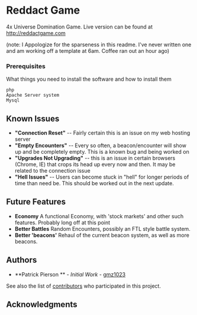 # Reddact Game

4x Universe Domination Game. Live version can be found at http://reddactgame.com


(note: I Appologize for the sparseness in this readme. I've never written one and am working off a template at 6am. Coffee ran out an hour ago)

### Prerequisites

What things you need to install the software and how to install them

```
php
Apache Server system
Mysql
```
## Known Issues
* **"Connection Reset"** -- Fairly certain this is an issue on my web hosting server
* **"Empty Encounters"** -- Every so often, a beacon/encounter will show up and be completely empty. This is a known bug and being worked on
* **"Upgrades Not Upgrading"** -- this is an issue in certain browsers (Chrome, IE) that crops its head up every now and then. It may be related to the connection issue
* **"Hell Issues"** -- Users can become stuck in "hell" for longer periods of time than need be. This should be worked out in the next update.

## Future Features

* **Economy** A functional Economy, with 'stock markets' and other such features. Probably long off at this point
* **Better Battles** Random Encounters, possibly an FTL style battle system.
* **Better 'beacons'** Rehaul of the current beacon system, as well as more beacons.


## Authors

* **Patrick Pierson ** - *Initial Work* - [gmz1023](https://github.com/gmz1023)

See also the list of [contributors](https://github.com/gmz1023/Reddact-Game/graphs/contributors) who participated in this project.


## Acknowledgments



